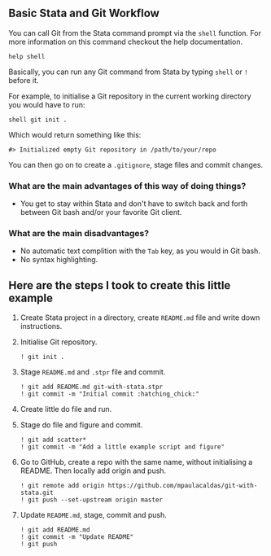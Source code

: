 ## Basic Stata and Git Workflow

You can call Git from the Stata command prompt via the `shell` function. For
more information on this command checkout the help documentation.

```
help shell
```

Basically, you can run any Git command from Stata by typing `shell` or `!` before it.

For example, to initialise a Git repository in the current working directory you
would have to run:

```
shell git init .
```

Which would return something like this:

```
#> Initialized empty Git repository in /path/to/your/repo
```

You can then go on to create a `.gitignore`, stage files and commit changes.

### What are the main advantages of this way of doing things?

- You get to stay within Stata and don't have to switch back and forth between
  Git bash and/or your favorite Git client.

### What are the main disadvantages?

- No automatic text complition with the `Tab` key, as you would in Git bash.
- No syntax highlighting.

## Here are the steps I took to create this little example

1. Create Stata project in a directory, create `README.md` file and write down 
   instructions. 
2. Initialise Git repository.
   
   ```
   ! git init .
   ```
3. Stage `README.md` and `.stpr` file and commit.
   
   ```
   ! git add README.md git-with-stata.stpr
   ! git commit -m "Initial commit :hatching_chick:"
   ```
4. Create little do file and run.
5. Stage do file and figure and commit.
   ```
   ! git add scatter*
   ! git commit -m "Add a little example script and figure"
   ```
6. Go to GitHub, create a repo with the same name, without initialising a README. 
   Then locally add origin and push.
   ```
   ! git remote add origin https://github.com/mpaulacaldas/git-with-stata.git
   ! git push --set-upstream origin master
   ```
7. Update `README.md`, stage, commit and push.
   ```
   ! git add README.md
   ! git commit -m "Update README"
   ! git push
   ```
